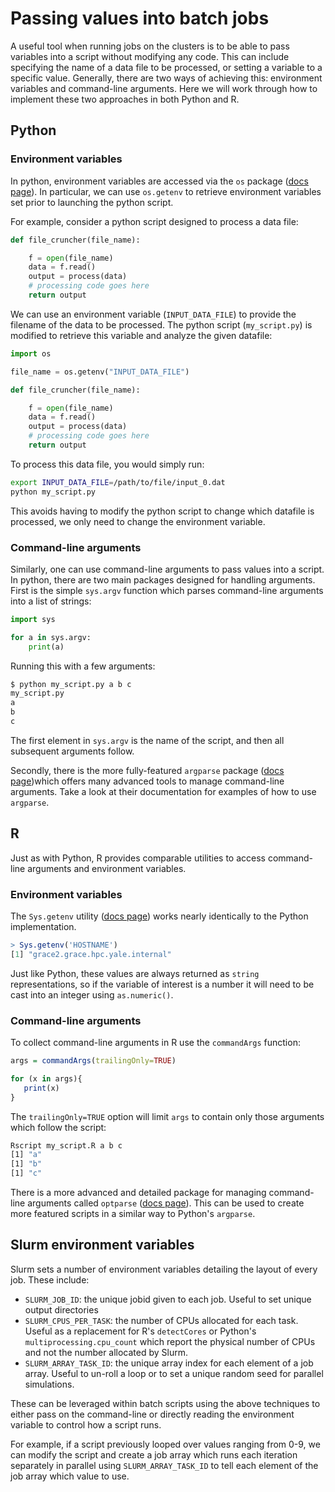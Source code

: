 # Passing values into batch jobs

A useful tool when running jobs on the clusters is to be able to pass variables into a script without modifying any code.
This can include specifying the name of a data file to be processed, or setting a variable to a specific value.
Generally, there are two ways of achieving this: environment variables and command-line arguments.
Here we will work through how to implement these two approaches in both Python and R.

## Python

### Environment variables

In python, environment variables are accessed via the `os` package ([docs page](https://docs.python.org/3/library/os.html)).
In particular, we can use `os.getenv` to retrieve environment variables set prior to launching the python script.

For example, consider a python script designed to process a data file:

```Python
def file_cruncher(file_name):

    f = open(file_name)
    data = f.read()
    output = process(data)
    # processing code goes here
    return output
```


We can use an environment variable (`INPUT_DATA_FILE`) to provide the filename of the data to be processed.
The python script (`my_script.py`) is modified to retrieve this variable and analyze the given datafile:

```Python
import os

file_name = os.getenv("INPUT_DATA_FILE")

def file_cruncher(file_name):

    f = open(file_name)
    data = f.read()
    output = process(data)
    # processing code goes here
    return output
```

To process this data file, you would simply run:

```bash
export INPUT_DATA_FILE=/path/to/file/input_0.dat
python my_script.py
```

This avoids having to modify the python script to change which datafile is processed, we only need to change the environment variable.

### Command-line arguments

Similarly, one can use command-line arguments to pass values into a script.
In python, there are two main packages designed for handling arguments.
First is the simple `sys.argv` function which parses command-line arguments into a list of strings:

```Python
import sys

for a in sys.argv:
    print(a)
```

Running this with a few arguments:

```bash
$ python my_script.py a b c
my_script.py
a
b
c
```
The first element in `sys.argv` is the name of the script, and then all subsequent arguments follow.

Secondly, there is the more fully-featured `argparse` package ([docs page](https://docs.python.org/3/library/argparse.html))which offers many advanced tools to manage command-line arguments.
Take a look at their documentation for examples of how to use `argparse`.

## R

Just as with Python, R provides comparable utilities to access command-line arguments and environment variables.

### Environment variables

The `Sys.getenv` utility ([docs page](https://rdocumentation.org/packages/base/versions/3.6.2/topics/Sys.getenv)) works nearly identically to the Python implementation.

```R
> Sys.getenv('HOSTNAME')
[1] "grace2.grace.hpc.yale.internal"
```

Just like Python, these values are always returned as `string` representations, so if the variable of interest is a number it will need to be cast into an integer using `as.numeric()`.

### Command-line arguments

To collect command-line arguments in R use the `commandArgs` function:

```R
args = commandArgs(trailingOnly=TRUE)

for (x in args){
   print(x)
}
```

The `trailingOnly=TRUE` option will limit `args` to contain only those arguments which follow the script:

```bash
Rscript my_script.R a b c
[1] "a"
[1] "b"
[1] "c"
```

There is a more advanced and detailed package for managing command-line arguments called `optparse` ([docs page](https://cran.r-project.org/web/packages/optparse/)).
This can be used to create more featured scripts in a similar way to Python's `argparse`.

## Slurm environment variables

Slurm sets a number of environment variables detailing the layout of every job.
These include:

- `SLURM_JOB_ID`: the unique jobid given to each job. Useful to set unique output directories
- `SLURM_CPUS_PER_TASK`: the number of CPUs allocated for each task. Useful as a replacement for R's `detectCores` or Python's `multiprocessing.cpu_count` which report the physical number of CPUs and not the number allocated by Slurm.
- `SLURM_ARRAY_TASK_ID`: the unique array index for each element of a job array. Useful to un-roll a loop or to set a unique random seed for parallel simulations.

These can be leveraged within batch scripts using the above techniques to either pass on the command-line or directly reading the environment variable to control how a script runs.

For example, if a script previously looped over values ranging from 0-9, we can modify the script and create a job array which runs each iteration separately in parallel using `SLURM_ARRAY_TASK_ID` to tell each element of the job array which value to use.
